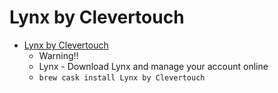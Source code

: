 # Lynx by Clevertouch
- [Lynx by Clevertouch](https://download.saharasupport.com/)
  -  Warning!!
  - Lynx - Download Lynx and manage your account online
  - `brew cask install Lynx by Clevertouch`
